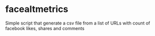 facealtmetrics
==============

Simple script that generate a csv file from a list of URLs with count of facebook likes, shares and comments 
